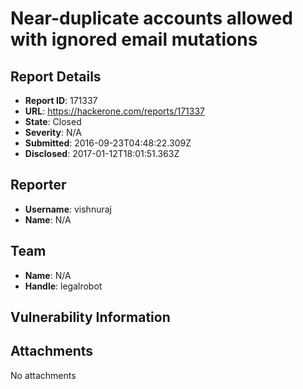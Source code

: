 # Near-duplicate accounts allowed with ignored email mutations

## Report Details
- **Report ID**: 171337
- **URL**: https://hackerone.com/reports/171337
- **State**: Closed
- **Severity**: N/A
- **Submitted**: 2016-09-23T04:48:22.309Z
- **Disclosed**: 2017-01-12T18:01:51.363Z

## Reporter
- **Username**: vishnuraj
- **Name**: N/A

## Team
- **Name**: N/A
- **Handle**: legalrobot

## Vulnerability Information


## Attachments
No attachments
